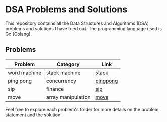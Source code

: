 # DSA Problems and Solutions

This repository contains all the Data Structures and Algorithms (DSA) problems and solutions I have tried out. The programming language used is Go (Golang).

## Problems
| Problem | Category | Link |
|---------|----------|------|
| word machine | stack machine | [stack](./stack) |
| ping pong | concurrency | [pingpong](./pingpong) |
| sip | finance | [sip](./sip) | 
| move | array manipulation | [move](./move)


Feel free to explore each problem's folder for more details on the problem statement and the solution.